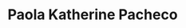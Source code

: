---
layout: post
title: Paola Katherine Pacheco
img: /img/organizers/paola.jpg
redirect: https://about.me/pkcpweb
---